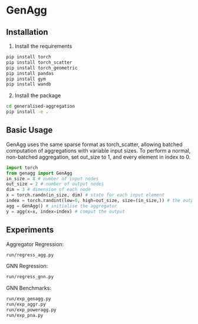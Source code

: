 # GenAgg

## Installation
1. Install the requirements
```bash
pip install torch
pip install torch_scatter
pip install torch_geometric
pip install pandas
pip install gym
pip install wandb
```
2. Install the package
```bash
cd generalised-aggregation
pip install -e .
```

## Basic Usage
GenAgg uses the same sparse format as torch_scatter, allowing batched computation of aggregations with variable input sizes. To perform a normal, non-batched aggregation, set out_size to 1, and every element in index to 0.
```python
import torch
from genagg import GenAgg
in_size = 8 # number of input nodes
out_size = 2 # number of output nodes
dim = 3 # dimension of each node
x = torch.randn(in_size, dim) # state for each input element
index = torch.randint(low=0, high=out_size, size=(in_size,)) # the output node for each input node to aggregate into
agg = GenAgg() # initialise the aggregator
y = agg(x=x, index=index) # comput the output
```

## Experiments
Aggregator Regression:
```bash
run/regress_agg.py
```
GNN Regression:
```bash
run/regress_gnn.py
```
GNN Benchmarks:
```bash
run/exp_genagg.py
run/exp_aggr.py
run/exp_poweragg.py
run/exp_pna.py
```
